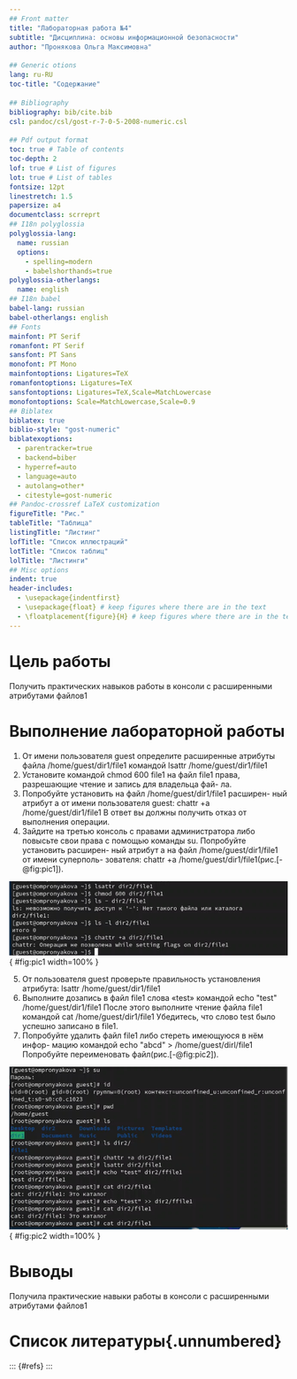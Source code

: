 ```yaml
---
## Front matter
title: "Лабораторная работа №4"
subtitle: "Дисциплина: основы информационной безопасности"
author: "Пронякова Ольга Максимовна"

## Generic otions
lang: ru-RU
toc-title: "Содержание"

## Bibliography
bibliography: bib/cite.bib
csl: pandoc/csl/gost-r-7-0-5-2008-numeric.csl

## Pdf output format
toc: true # Table of contents
toc-depth: 2
lof: true # List of figures
lot: true # List of tables
fontsize: 12pt
linestretch: 1.5
papersize: a4
documentclass: scrreprt
## I18n polyglossia
polyglossia-lang:
  name: russian
  options:
	- spelling=modern
	- babelshorthands=true
polyglossia-otherlangs:
  name: english
## I18n babel
babel-lang: russian
babel-otherlangs: english
## Fonts
mainfont: PT Serif
romanfont: PT Serif
sansfont: PT Sans
monofont: PT Mono
mainfontoptions: Ligatures=TeX
romanfontoptions: Ligatures=TeX
sansfontoptions: Ligatures=TeX,Scale=MatchLowercase
monofontoptions: Scale=MatchLowercase,Scale=0.9
## Biblatex
biblatex: true
biblio-style: "gost-numeric"
biblatexoptions:
  - parentracker=true
  - backend=biber
  - hyperref=auto
  - language=auto
  - autolang=other*
  - citestyle=gost-numeric
## Pandoc-crossref LaTeX customization
figureTitle: "Рис."
tableTitle: "Таблица"
listingTitle: "Листинг"
lofTitle: "Список иллюстраций"
lotTitle: "Список таблиц"
lolTitle: "Листинги"
## Misc options
indent: true
header-includes:
  - \usepackage{indentfirst}
  - \usepackage{float} # keep figures where there are in the text
  - \floatplacement{figure}{H} # keep figures where there are in the text
---
```


# Цель работы

Получить практических навыков работы в консоли с расширенными атрибутами файлов1

# Выполнение лабораторной работы

1. От имени пользователя guest определите расширенные атрибуты файла
/home/guest/dir1/file1 командой
lsattr /home/guest/dir1/file1
2. Установите командой
chmod 600 file1
на файл file1 права, разрешающие чтение и запись для владельца фай-
ла.
3. Попробуйте установить на файл /home/guest/dir1/file1 расширен-
ный атрибут a от имени пользователя guest:
chattr +a /home/guest/dir1/file1
В ответ вы должны получить отказ от выполнения операции.
4. Зайдите на третью консоль с правами администратора либо повысьте
свои права с помощью команды su. Попробуйте установить расширен-
ный атрибут a на файл /home/guest/dir1/file1 от имени суперполь-
зователя:
chattr +a /home/guest/dir1/file1(рис.[-@fig:pic1]).

![Выполнение заданий](image/pic1.jpeg){ #fig:pic1 width=100% }

5. От пользователя guest проверьте правильность установления атрибута:
lsattr /home/guest/dir1/file1
6. Выполните дозапись в файл file1 слова «test» командой
echo "test" /home/guest/dir1/file1
После этого выполните чтение файла file1 командой
cat /home/guest/dir1/file1
Убедитесь, что слово test было успешно записано в file1.
7. Попробуйте удалить файл file1 либо стереть имеющуюся в нём инфор-
мацию командой
echo "abcd" > /home/guest/dirl/file1
Попробуйте переименовать файл(рис.[-@fig:pic2]).

![Выполнение заданий](image/pic2.jpeg){ #fig:pic2 width=100% }

# Выводы

Получила практические навыки работы в консоли с расширенными атрибутами файлов1

# Список литературы{.unnumbered}

::: {#refs}
:::
